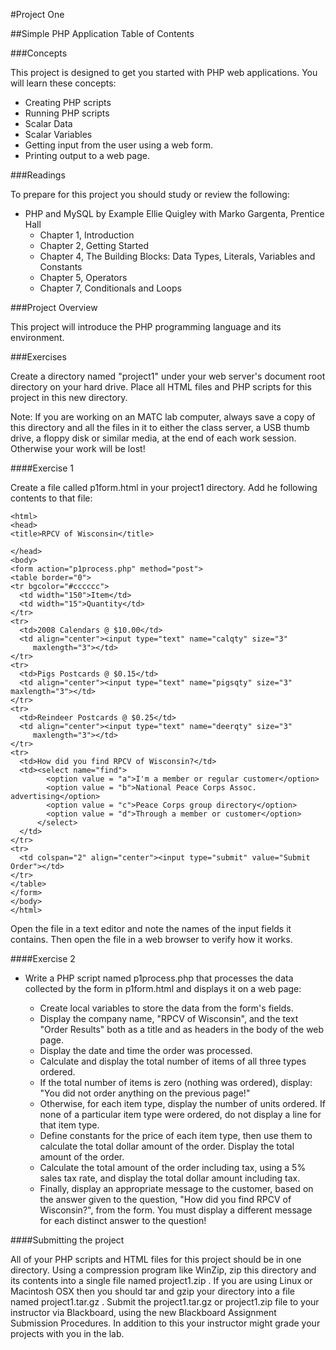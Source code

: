 #Project One

##Simple PHP Application
Table of Contents

###Concepts

This project is designed to get you started with PHP web applications. You will learn these concepts:

* Creating PHP scripts
* Running PHP scripts
* Scalar Data
* Scalar Variables
* Getting input from the user using a web form.
* Printing output to a web page.

###Readings

To prepare for this project you should study or review the following:

* PHP and MySQL by Example Ellie Quigley with Marko Gargenta, Prentice Hall
  * Chapter 1, Introduction
  * Chapter 2, Getting Started
  * Chapter 4, The Building Blocks: Data Types, Literals, Variables and Constants
  * Chapter 5, Operators
  * Chapter 7, Conditionals and Loops

###Project Overview

This project will introduce the PHP programming language and its environment.

###Exercises

Create a directory named "project1" under your web server's document root directory on your hard drive. Place all HTML files and PHP scripts for this project in this new directory. 

Note: If you are working on an MATC lab computer, always save a copy of this directory and all the files in it to either the class server, a USB thumb drive, a floppy disk or similar media, at the end of each work session. Otherwise your work will be lost!

####Exercise 1

Create a file called p1form.html in your project1 directory. Add he following contents to that file:
```
<html>
<head>
<title>RPCV of Wisconsin</title>

</head>
<body>
<form action="p1process.php" method="post">
<table border="0">
<tr bgcolor="#cccccc">
  <td width="150">Item</td>
  <td width="15">Quantity</td>
</tr>
<tr>
  <td>2008 Calendars @ $10.00</td>
  <td align="center"><input type="text" name="calqty" size="3"
     maxlength="3"></td>
</tr>
<tr>
  <td>Pigs Postcards @ $0.15</td>
  <td align="center"><input type="text" name="pigsqty" size="3" maxlength="3"></td>
</tr>
<tr>
  <td>Reindeer Postcards @ $0.25</td>
  <td align="center"><input type="text" name="deerqty" size="3"
     maxlength="3"></td>
</tr>
<tr>
  <td>How did you find RPCV of Wisconsin?</td>
  <td><select name="find">
        <option value = "a">I'm a member or regular customer</option>
        <option value = "b">National Peace Corps Assoc. advertising</option>
        <option value = "c">Peace Corps group directory</option>
        <option value = "d">Through a member or customer</option>
      </select>
  </td>
</tr>
<tr>
  <td colspan="2" align="center"><input type="submit" value="Submit Order"></td>
</tr>
</table>
</form>
</body>
</html>
```

Open the file in a text editor and note the names of the input fields it contains. Then open the file in a web browser to verify how it works.

####Exercise 2

* Write a PHP script named p1process.php that processes the data collected by the form in p1form.html and displays it on a web page:

  * Create local variables to store the data from the form's fields.
  * Display the company name, "RPCV of Wisconsin", and the text "Order Results" both as a title and as headers in the body of the web page.
  * Display the date and time the order was processed.
  * Calculate and display the total number of items of all three types ordered.
  * If the total number of items is zero (nothing was ordered), display: "You did not order anything on the previous page!"
  * Otherwise, for each item type, display the number of units ordered. If none of a particular item type were ordered, do not display a line for that item type.
  * Define constants for the price of each item type, then use them to calculate the total dollar amount of the order. Display the total amount of the order.
  * Calculate the total amount of the order including tax, using a 5% sales tax rate, and display the total dollar amount including tax.
  * Finally, display an appropriate message to the customer, based on the answer given to the question, "How did you find RPCV of Wisconsin?", from the form. You must display a different message for each distinct answer to the question!

####Submitting the project

All of your PHP scripts and HTML files for this project should be in one directory. Using a compression program like WinZip, zip this directory and its contents into a single file named project1.zip .  If you are using Linux or Macintosh OSX then you should tar and gzip your directory into a file named project1.tar.gz .  Submit the project1.tar.gz or project1.zip file to your instructor via Blackboard, using the new Blackboard Assignment Submission Procedures.  In addition to this your instructor might grade your projects with you in the lab.

